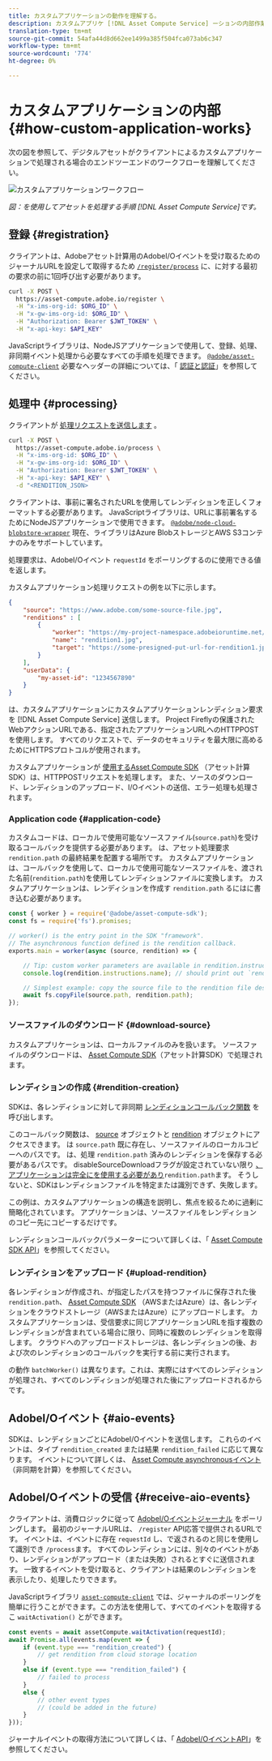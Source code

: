 ```yaml
---
title: カスタムアプリケーションの動作を理解する。
description: カスタムアプリケ [!DNL Asset Compute Service] ーションの内部作業を参照してください。
translation-type: tm+mt
source-git-commit: 54afa44d8d662ee1499a385f504fca073ab6c347
workflow-type: tm+mt
source-wordcount: '774'
ht-degree: 0%

---
```



# カスタムアプリケーションの内部 {#how-custom-application-works}

次の図を参照して、デジタルアセットがクライアントによるカスタムアプリケーションで処理される場合のエンドツーエンドのワークフローを理解してください。

![カスタムアプリケーションワークフロー](assets/customworker.png)

*図：を使用してアセットを処理する手順 [!DNL Asset Compute Service]です。*

## 登録 {#registration}

クライアントは、Adobeアセット計算用のAdobeI/Oイベントを受け取るためのジャーナルURLを設定して取得するため [`/register`](api.md#register)[`/process`](api.md#process-request) に、に対する最初の要求の前に1回呼び出す必要があります。

```sh
curl -X POST \
  https://asset-compute.adobe.io/register \
  -H "x-ims-org-id: $ORG_ID" \
  -H "x-gw-ims-org-id: $ORG_ID" \
  -H "Authorization: Bearer $JWT_TOKEN" \
  -H "x-api-key: $API_KEY"
```

JavaScriptライブラリは、NodeJSアプリケーションで使用して、登録、処理、非同期イベント処理から必要なすべての手順を処理できます。 [`@adobe/asset-compute-client`](https://github.com/adobe/asset-compute-client#usage) 必要なヘッダーの詳細については、「 [認証と認証](api.md)」を参照してください。

## 処理中 {#processing}

クライアントが [処理リクエストを送信します](api.md#process-request) 。

```sh
curl -X POST \
  https://asset-compute.adobe.io/process \
  -H "x-ims-org-id: $ORG_ID" \
  -H "x-gw-ims-org-id: $ORG_ID" \
  -H "Authorization: Bearer $JWT_TOKEN" \
  -H "x-api-key: $API_KEY" \
  -d "<RENDITION_JSON>
```

クライアントは、事前に署名されたURLを使用してレンディションを正しくフォーマットする必要があります。 JavaScriptライブラリは、URLに事前署名するためにNodeJSアプリケーションで使用できます。 [`@adobe/node-cloud-blobstore-wrapper`](https://github.com/adobe/node-cloud-blobstore-wrapper#presigned-urls) 現在、ライブラリはAzure BlobストレージとAWS S3コンテナのみをサポートしています。

処理要求は、AdobeI/Oイベント `requestId` をポーリングするのに使用できる値を返します。

カスタムアプリケーション処理リクエストの例を以下に示します。

```json
{
    "source": "https://www.adobe.com/some-source-file.jpg",
    "renditions" : [
        {
            "worker": "https://my-project-namespace.adobeioruntime.net/api/v1/web/my-namespace-version/my-worker",
            "name": "rendition1.jpg",
            "target": "https://some-presigned-put-url-for-rendition1.jpg",
        }
    ],
    "userData": {
        "my-asset-id": "1234567890"
    }
}
```

は、カスタムアプリケーションにカスタムアプリケーションレンディション要求を [!DNL Asset Compute Service] 送信します。 Project Fireflyの保護されたWebアクションURLである、指定されたアプリケーションURLへのHTTPPOSTを使用します。 すべてのリクエストで、データのセキュリティを最大限に高めるためにHTTPSプロトコルが使用されます。

カスタムアプリケーションが [使用するAsset Compute SDK](https://github.com/adobe/asset-compute-sdk#adobe-asset-compute-worker-sdk) （アセット計算SDK）は、HTTPPOSTリクエストを処理します。 また、ソースのダウンロード、レンディションのアップロード、I/Oイベントの送信、エラー処理も処理されます。

<!-- TBD: Add the application diagram. -->

### Application code {#application-code}

カスタムコードは、ローカルで使用可能なソースファイル(`source.path`)を受け取るコールバックを提供する必要があります。 は、アセット処理要求 `rendition.path` の最終結果を配置する場所です。 カスタムアプリケーションは、コールバックを使用して、ローカルで使用可能なソースファイルを、渡された名前(`rendition.path`)を使用してレンディションファイルに変換します。 カスタムアプリケーションは、レンディションを作成す `rendition.path` るにはに書き込む必要があります。

```javascript
const { worker } = require('@adobe/asset-compute-sdk');
const fs = require('fs').promises;

// worker() is the entry point in the SDK "framework".
// The asynchronous function defined is the rendition callback.
exports.main = worker(async (source, rendition) => {

    // Tip: custom worker parameters are available in rendition.instructions.
    console.log(rendition.instructions.name); // should print out `rendition.jpg`.

    // Simplest example: copy the source file to the rendition file destination so as to transfer the asset as is without processing.
    await fs.copyFile(source.path, rendition.path);
});
```

### ソースファイルのダウンロード {#download-source}

カスタムアプリケーションは、ローカルファイルのみを扱います。 ソースファイルのダウンロードは、 [Asset Compute SDK](https://github.com/adobe/asset-compute-sdk#adobe-asset-compute-worker-sdk)（アセット計算SDK）で処理されます。

### レンディションの作成 {#rendition-creation}

SDKは、各レンディションに対して非同期 [レンディションコールバック関数](https://github.com/adobe/asset-compute-sdk#rendition-callback-for-worker-required) を呼び出します。

このコールバック関数は、 [source](https://github.com/adobe/asset-compute-sdk#source) オブジェクトと [rendition](https://github.com/adobe/asset-compute-sdk#rendition) オブジェクトにアクセスできます。 は `source.path` 既に存在し、ソースファイルのローカルコピーへのパスです。 は、処理 `rendition.path` 済みのレンディションを保存する必要があるパスです。 disableSourceDownloadフラグが設定されていない限り [、アプリケーションは完全にを使用する必要があり](https://github.com/adobe/asset-compute-sdk#worker-options-optional)`rendition.path`ます。 そうしないと、SDKはレンディションファイルを特定または識別できず、失敗します。

この例は、カスタムアプリケーションの構造を説明し、焦点を絞るために過剰に簡略化されています。 アプリケーションは、ソースファイルをレンディションのコピー先にコピーするだけです。

レンディションコールバックパラメーターについて詳しくは、「 [Asset Compute SDK API](https://github.com/adobe/asset-compute-sdk#api-details)」を参照してください。

### レンディションをアップロード {#upload-rendition}

各レンディションが作成され、が指定したパスを持つファイルに保存された後 `rendition.path`、 [Asset Compute SDK](https://github.com/adobe/asset-compute-sdk#adobe-asset-compute-worker-sdk) （AWSまたはAzure）は、各レンディションをクラウドストレージ（AWSまたはAzure）にアップロードします。 カスタムアプリケーションは、受信要求に同じアプリケーションURLを指す複数のレンディションが含まれている場合に限り、同時に複数のレンディションを取得します。 クラウドへのアップロードストレージは、各レンディションの後、および次のレンディションのコールバックを実行する前に実行されます。

の動作 `batchWorker()` は異なります。これは、実際にはすべてのレンディションが処理され、すべてのレンディションが処理された後にアップロードされるからです。

## AdobeI/Oイベント {#aio-events}

SDKは、レンディションごとにAdobeI/Oイベントを送信します。 これらのイベントは、タイプ `rendition_created` または結果 `rendition_failed` に応じて異なります。 イベントについて詳しくは、 [Asset Compute asynchronousイベント](api.md#asynchronous-events) （非同期を計算）を参照してください。

## AdobeI/Oイベントの受信 {#receive-aio-events}

クライアントは、消費ロジックに従って [AdobeI/Oイベントジャーナル](https://www.adobe.io/apis/experienceplatform/events/ioeventsapi.html#/Journaling) をポーリングします。 最初のジャーナルURLは、 `/register` API応答で提供されるURLです。 イベントは、イベントに存在 `requestId` し、で返されるのと同じを使用して識別でき `/process`ます。 すべてのレンディションには、別々のイベントがあり、レンディションがアップロード（または失敗）されるとすぐに送信されます。 一致するイベントを受け取ると、クライアントは結果のレンディションを表示したり、処理したりできます。

JavaScriptライブラリ [`asset-compute-client`](https://github.com/adobe/asset-compute-client#usage) では、ジャーナルのポーリングを簡単に行うことができます。この方法を使用して、すべてのイベントを取得するこ `waitActivation()` とができます。

```javascript
const events = await assetCompute.waitActivation(requestId);
await Promise.all(events.map(event => {
    if (event.type === "rendition_created") {
        // get rendition from cloud storage location
    }
    else if (event.type === "rendition_failed") {
        // failed to process
    }
    else {
        // other event types
        // (could be added in the future)
    }
}));
```

ジャーナルイベントの取得方法について詳しくは、「 [AdobeI/OイベントAPI](https://www.adobe.io/apis/experienceplatform/events/ioeventsapi.html#!adobedocs/adobeio-events/master/events-api-reference.yaml)」を参照してください。

<!-- TBD:
* Illustration of the controls/data flow.
* Basic overview, in text and not code, of how an application works.
-->
